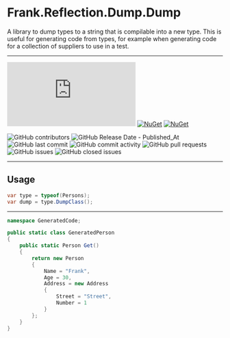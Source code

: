 # Frank.Reflection.Dump.Dump

A library to dump types to a string that is compilable into a new type. This is useful for generating code from types, for example when generating code for a collection of suppliers to use in a test.

___
[![GitHub License](https://img.shields.io/github/license/frankhaugen/Frank.Reflection.Dump)](LICENSE)
[![NuGet](https://img.shields.io/nuget/v/Frank.Reflection.Dump.svg)](https://www.nuget.org/packages/Frank.Reflection.Dump)
[![NuGet](https://img.shields.io/nuget/dt/Frank.Reflection.Dump.svg)](https://www.nuget.org/packages/Frank.Reflection.Dump)

![GitHub contributors](https://img.shields.io/github/contributors/frankhaugen/Frank.Reflection)
![GitHub Release Date - Published_At](https://img.shields.io/github/release-date/frankhaugen/Frank.Reflection)
![GitHub last commit](https://img.shields.io/github/last-commit/frankhaugen/Frank.Reflection)
![GitHub commit activity](https://img.shields.io/github/commit-activity/m/frankhaugen/Frank.Reflection)
![GitHub pull requests](https://img.shields.io/github/issues-pr/frankhaugen/Frank.Reflection)
![GitHub issues](https://img.shields.io/github/issues/frankhaugen/Frank.Reflection)
![GitHub closed issues](https://img.shields.io/github/issues-closed/frankhaugen/Frank.Reflection)
___

## Usage

```csharp
var type = typeof(Persons);
var dump = type.DumpClass();
```
___
```csharp
namespace GeneratedCode;

public static class GeneratedPerson
{
    public static Person Get()
    {
        return new Person
        {
            Name = "Frank",
            Age = 30,
            Address = new Address
            {
                Street = "Street",
                Number = 1
            }
        };
    }
}
```